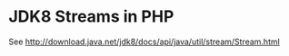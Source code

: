JDK8 Streams in PHP
===================

See http://download.java.net/jdk8/docs/api/java/util/stream/Stream.html

